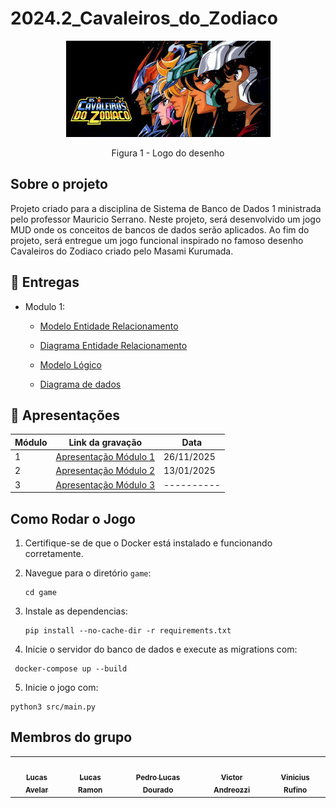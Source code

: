 # 2024.2_Cavaleiros_do_Zodiaco
<center>


![Logo Cavaleiros](./assets/images.jpeg)

Figura 1 - Logo do desenho

</center>

## Sobre o projeto

Projeto criado para a disciplina de Sistema de Banco de Dados 1 ministrada pelo professor Mauricio Serrano. Neste projeto, será desenvolvido um jogo MUD onde os conceitos de bancos de dados serão aplicados. Ao fim do projeto, será entregue um jogo funcional inspirado no famoso desenho Cavaleiros do Zodiaco criado pelo Masami Kurumada.

## 📁 Entregas

- Modulo 1:

  - [Modelo Entidade Relacionamento]()

  - [Diagrama Entidade Relacionamento]()

  - [Modelo Lógico]()

  - [Diagrama de dados]()

## 🎥 Apresentações
<center>

| Módulo | Link da gravação                                                        | Data       |
| ------ | ------------------------------------------------------------------------| ---------- |
| 1      | [Apresentação Módulo 1](https://www.youtube.com/watch?v=xasOyzUFag4)    | 26/11/2025 |
| 2      | [Apresentação Módulo 2]()                                               | 13/01/2025|
| 3      | [Apresentação Módulo 3]()                                               | ---------- |
  
</center>

## Como Rodar o Jogo

1. Certifique-se de que o Docker está instalado e funcionando corretamente.

2. Navegue para o diretório `game`:

   ```
   cd game

   ```
3. Instale as dependencias:
   
   ```
   pip install --no-cache-dir -r requirements.txt
   ```
5. Inicie o servidor do banco de dados e execute as migrations com:

  ```
   docker-compose up --build
  ```
5. Inicie o jogo com:

  ```
  python3 src/main.py
  ```
## Membros do grupo

<center>
<table>
  <tr>
    <td align="center"><a href="https://github.com/LucasAvelar2711"><img style="border-radius: 50%;" src="https://github.com/LucasAvelar2711.png" width="100px;" alt=""/><br /><sub><b>Lucas Avelar</b></sub></a><br />
    <td align="center"><a href="https://github.com/lramon2001"><img style="border-radius: 50%;" src="https://github.com/lramon2001.png" width="100px;" alt=""/><br /><sub><b>Lucas Ramon</b></sub></a><br />
    <td align="center"><a href="https://github.com/lucasdray"><img style="border-radius: 50%;" src="https://github.com/lucasdray.png" width="100px;" alt=""/><br /><sub><b>Pedro Lucas Dourado</b></sub></a><br />
    <td align="center"><a href="https://github.com/andreozzi"><img style="border-radius: 50%;" src="https://github.com/andreozzi.png" width="100px;" alt=""/><br /><sub><b>Victor Andreozzi</b></sub></a><br />
    <td align="center"><a href="https://github.com/RufinoVfR"><img style="border-radius: 50%;" src="https://github.com/RufinoVfR.png" width="100px;" alt=""/><br /><sub><b>Vinicius Rufino</b></sub></a><br />

  </tr>
</table>
</center>


